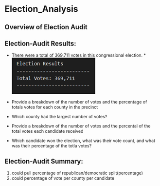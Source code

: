 # Election_Analysis
## Overview of Election Audit
## Election-Audit Results:
* There were a total of 369,711 votes in this congressional election.
   *![alt text](https://github.com/amarks5/Election_Analysis/blob/main/Resources/total_votes_congressional_election.PNG)

* Provide a breakdown of the number of votes and the percentage of totals votes for each county in the precinct
* Which county had the largest number of votes?
* Provide a breakdown of the number of votes and the percental of the total votes each candidate received
* Which candidate won the election, what was their vote count, and what was their percentage of the totla votes?
## Election-Audit Summary:
1. could pull percentage of republican/democratic split(percentage)
2. could percentage of vote per county per candidate
